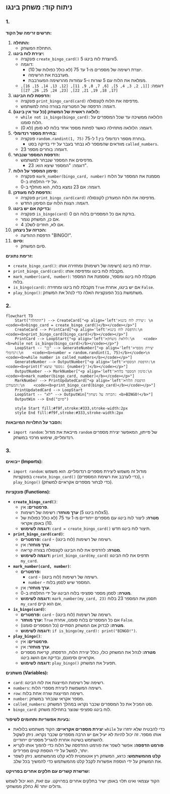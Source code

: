 ## ניתוח קוד: משחק בינגו

### 1. <algorithm>

**תרשים זרימה של הקוד:**

1.  **התחלה:**
    *   התחלת המשחק.
2.  **יצירת לוח בינגו:**
    *   פונקציה `create_bingo_card()` יוצרת לוח בינגו 5x5.
    *   דוגמה:
        *   יוצרת רשימה של מספרים מ-1 עד 75 (לא כולל כפולות של 10).
        *   מערבבת את הרשימה.
        *   ממלאת את הלוח עם 5 שורות ו-5 עמודות מהרשימה המעורבבת.
    *   דוגמה: `[[1, 2, 3, 4, 5], [6, 7, 8, 9, 11], [12, 13, 14, 15, 16], [17, 18, 19, 21, 22], [23, 24, 25, 26, 27]]`
3.  **הדפסת לוח הבינגו:**
    *   פונקציה `print_bingo_card(card)` מדפיסה את הלוח לקונסולה.
    *   דוגמה: הדפסה של המטריצה בצורה נוחה למשתמש.
4.  **לולאה ראשית של המשחק (כל עוד אין בינגו):**
    *   `while not is_bingo(bingo_card)`: הלולאה ממשיכה עד שכל המספרים על הלוח סומנו.
    *   דוגמה: הלולאה מתחילה כאשר לפחות מספר אחד בלוח לא סומן (לא 0).
5.  **בחירת מספר רנדומלי:**
    *   פונקציה `random.randint(1, 75)` בוחרת מספר רנדומלי בין 1 ל-75.
        *   מוודאים שהמספר לא נבחר בעבר על ידי בדיקה בסט `called_numbers`.
    *   דוגמה: בוחרים מספר 23.
6.  **הדפסת המספר שנבחר:**
    *   מדפיסים את המספר שנבחר למשתמש.
        *   דוגמה: "המספר שיצא הוא: 23".
7.  **סימון המספר על הלוח:**
    *   פונקציה `mark_number(bingo_card, number)` מסמנת את המספר על הלוח על ידי החלפתו ב-0.
    *   דוגמה: אם 23 נמצא בלוח, הוא מוחלף ב-0.
8.  **הדפסת לוח מעודכן:**
    *   פונקציה `print_bingo_card(card)` מדפיסה את הלוח המעודכן לקונסולה.
    *   דוגמה: הצגת הלוח עם הסימון החדש.
9.  **בדיקה אם יש בינגו:**
    *   פונקציה `is_bingo(card)` בודקת אם כל המספרים בלוח הם 0.
    *   אם כן, המשחק נגמר.
    *   אם לא, חוזרים לשלב 4.
10. **הכרזה על ניצחון:**
     *   הדפסת ההודעה "BINGO!".
11. **סיום:**
    *   סיום המשחק.

**זרימת נתונים:**

*   `create_bingo_card()`: יוצרת לוח בינגו (רשימה של רשימות) ומחזירה אותו.
*   `print_bingo_card(card)`: מקבלת לוח בינגו ומדפיסה אותו.
*   `mark_number(card, number)`: מקבלת לוח בינגו ומספר, ומסמנת את המספר בלוח.
*   `is_bingo(card)`: מקבלת לוח בינגו ומחזירה `True` אם יש בינגו, אחרת `False`.
*   `play_bingo()`: משתמשת בכל הפונקציות האלה כדי לנהל את המשחק.

### 2. <mermaid>

```mermaid
flowchart TD
    Start("התחלה") --> CreateCard["<p align='left'>יצירת לוח בינגו: \n    <code><b>bingo_card = create_bingo_card()</b></code></p>"]
    CreateCard --> PrintCard["<p align='left'>הדפסת לוח בינגו:\n    <code><b>print_bingo_card(bingo_card)</b></code></p>"]
    PrintCard --> LoopStart{"<p align='left'>לולאת משחק:\n    <code><b>while not is_bingo(bingo_card)</b></code></p>"}
    LoopStart -- "כן" --> GenerateNumber["<p align='left'>יצירת מספר רנדומלי:\n    <code><b>number = random.randint(1, 75)</b></code>\n    <code><b>while number in called_numbers</b></code></p>"]
    GenerateNumber --> OutputNumber["<p align='left'>הדפסת המספר:\n    <code><b>print(f'מספר שיצא: {number}')</b></code></p>"]
    OutputNumber --> MarkNumber["<p align='left'>סימון המספר בלוח:\n    <code><b>mark_number(bingo_card, number)</b></code></p>"]
    MarkNumber --> PrintUpdatedCard["<p align='left'>הדפסת הלוח המעודכן:\n    <code><b>print_bingo_card(bingo_card)</b></code></p>"]
    PrintUpdatedCard --> LoopStart
    LoopStart -- "לא" --> OutputWin["הכרזה על ניצחון: <b>BINGO!</b>"]
    OutputWin --> End("סיום")

    style Start fill:#f9f,stroke:#333,stroke-width:2px
    style End fill:#f9f,stroke:#333,stroke-width:2px

```

**הסבר על התלויות המיובאות:**

*   `import random`: מייבאת את מודול `random` של פייתון, המאפשר יצירת מספרים רנדומליים, שימוש מרכזי במשחק.

### 3. <explanation>

**ייבואים (Imports):**

*   `import random`: מודול זה משמש ליצירת מספרים רנדומליים. הוא משמש בפונקציות `create_bingo_card()` (כדי לערבב את רשימת המספרים), ו `play_bingo()` (כדי לבחור מספרים אקראיים למשחק).

**פונקציות (Functions):**

*   **`create_bingo_card()`**:
    *   **פרמטרים:** אין.
    *   **ערך מוחזר:** רשימה של רשימות (לוח בינגו 5x5).
    *   **מטרה:** ליצור לוח בינגו עם מספרים ייחודיים מ-1 עד 75 (לא כולל כפולות של 10) באופן אקראי.
    *   **דוגמה לשימוש:** `card = create_bingo_card()` תיצור לוח בינגו חדש.
*   **`print_bingo_card(card)`**:
    *   **פרמטרים:** `card` - רשימה של רשימות (לוח בינגו).
    *   **ערך מוחזר:** אין.
    *   **מטרה:** להדפיס את לוח הבינגו לקונסולה בצורה קריאה.
    *   **דוגמה לשימוש:** `print_bingo_card(my_card)` תדפיס את לוח הבינגו `my_card`.
*   **`mark_number(card, number)`**:
    *   **פרמטרים:**
        *   `card` - רשימה של רשימות (לוח בינגו).
        *   `number` - המספר שיש לסמן בלוח.
    *   **ערך מוחזר:** אין.
    *   **מטרה:** לסמן מספר ספציפי בלוח הבינגו על ידי החלפתו ב-0.
    *   **דוגמה לשימוש:** `mark_number(my_card, 23)` תסמן את המספר 23 בלוח `my_card` אם הוא קיים.
*   **`is_bingo(card)`**:
    *   **פרמטרים:** `card` - רשימה של רשימות (לוח בינגו).
    *   **ערך מוחזר:** `True` אם כל המספרים בלוח סומנו, אחרת `False`.
    *   **מטרה:** לבדוק אם המשחק הסתיים (כל המספרים סומנו).
    *   **דוגמה לשימוש:** `if is_bingo(my_card): print("BINGO!")`.
*   **`play_bingo()`**:
    *   **פרמטרים:** אין.
    *   **ערך מוחזר:** אין.
    *   **מטרה:** לנהל את המשחק כולו, כולל יצירת הלוח, הדפסתו, קריאת מספרים אקראיים וסימונם, ובדיקה אם הושג בינגו.
    *   **דוגמה לשימוש:** `play_bingo()` תפעיל את המשחק.

**משתנים (Variables):**

*   `card`: רשימה של רשימות המייצגת את לוח הבינגו.
*   `numbers`: רשימה המשמשת ליצירת מספרי הלוח.
*   `row`: רשימה המייצגת שורה אחת בלוח.
*   `number`: מספר אקראי שנבחר במשחק.
*   `called_numbers`: סט המכיל את כל המספרים שכבר נקראו במהלך המשחק.
*   `bingo_card`: לוח בינגו ספציפי שנוצר בתחילת משחק.

**בעיות אפשריות ותחומים לשיפור:**

*   **יצירת מספרים אקראיים:** הקוד משתמש בלולאת `while` כדי להבטיח שלא יחזרו על אותו מספר. זה יכול להיות לא יעיל אם יש הרבה מספרים שכבר נקראו. ניתן לשקול להשתמש בשיטה אחרת להגריל מספרים ייחודיים.
*   **פורמט הדפסה:** אפשר לשפר את פורמט ההדפסה של הלוח כדי להפוך אותו לקריא יותר, למשל על ידי הוספת קווים מפרידים.
*   **קלט מהמשתמש:** כרגע, המשחק רץ אוטומטית ללא קלט מהמשתמש. ניתן לשפר את המשחק על ידי הוספת אפשרות לקבל קלט מהמשתמש כדי להמשיך בכל שלב.

**שרשרת קשרים עם חלקים אחרים בפרויקט:**

הקוד עצמאי ואינו תלוי באופן ישיר בחלקים אחרים בפרויקט. עם זאת, הוא יכול לשמש כחלק ממשחקי AI גדולים יותר.